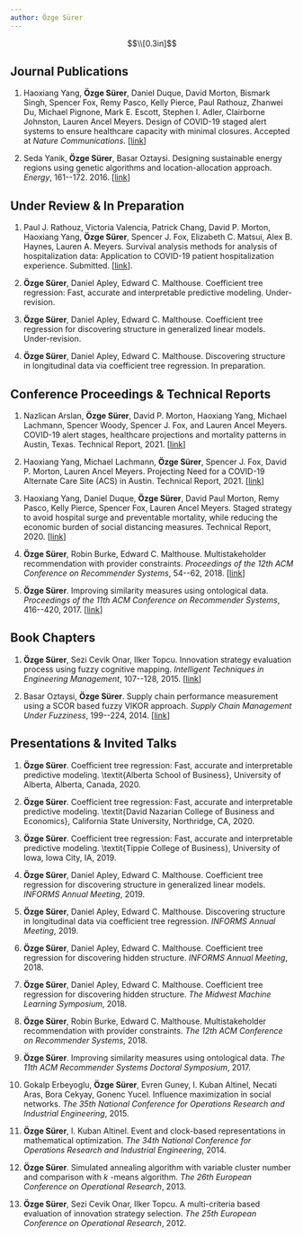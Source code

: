 ```yaml
---
author: Özge Sürer
---
```


$$\\[0.3in]$$

## Journal Publications

1. Haoxiang Yang, **Özge Sürer**, Daniel Duque, David Morton, Bismark Singh, Spencer Fox, Remy Pasco, Kelly Pierce, Paul Rathouz, Zhanwei Du, Michael Pignone, Mark E. Escott, Stephen I. Adler, Clairborne Johnston, Lauren Ancel Meyers. Design of COVID-19 staged alert systems to ensure healthcare capacity with minimal closures. Accepted at *Nature Communications*. [[link](https://www.medrxiv.org/content/10.1101/2020.11.26.20152520v2)]

1. Seda Yanik, **Özge Sürer**, Basar Oztaysi. Designing sustainable energy regions using genetic algorithms and location-allocation approach. *Energy*, 161--172. 2016. [[link](https://www.sciencedirect.com/science/article/pii/S0360544215017612)]

## Under Review \& In Preparation

1. Paul J. Rathouz, Victoria Valencia, Patrick Chang, David P. Morton, Haoxiang Yang, **Özge Sürer**, Spencer J. Fox, Elizabeth C. Matsui, Alex B. Haynes, Lauren A. Meyers. Survival analysis methods for analysis of hospitalization data: Application to COVID-19 patient hospitalization experience. Submitted. [[link](https://www.medrxiv.org/content/10.1101/2021.04.14.21255511v1)].

1. **Özge Sürer**, Daniel Apley, Edward C. Malthouse. Coefficient tree regression:  Fast, accurate and interpretable predictive modeling. Under-revision.

1. **Özge Sürer**, Daniel Apley, Edward C. Malthouse. Coefficient tree regression for discovering structure in generalized linear models. Under-revision.

1. **Özge Sürer**, Daniel Apley, Edward C. Malthouse. Discovering structure in longitudinal data via coefficient tree regression. In preparation.


## Conference Proceedings \& Technical Reports

1. Nazlican Arslan, **Özge Sürer**, David P. Morton, Haoxiang Yang, Michael Lachmann, Spencer Woody, Spencer J. Fox, and Lauren Ancel Meyers. COVID-19 alert stages, healthcare projections and
mortality patterns in Austin, Texas. Technical Report, 2021. [[link](https://covid-19.tacc.utexas.edu/media/filer_public/15/4d/154defa8-9217-478e-a459-8fc4144c61b5/austin_covid_alert_stage_and_mortality_trends_-_ut_-_may_2021.pdf)]

1. Haoxiang Yang, Michael Lachmann, **Özge Sürer**, Spencer J. Fox, David P. Morton, Lauren Ancel Meyers. Projecting Need for a COVID-19 Alternate Care Site (ACS) in Austin. Technical Report, 2021. [[link](https://sites.cns.utexas.edu/sites/default/files/cid/files/austin_acs_alternative.pdf?m=1610127444)]

1. Haoxiang Yang, Daniel Duque, **Özge Sürer**, David Paul Morton, Remy Pasco, Kelly Pierce, Spencer Fox, Lauren Ancel Meyers. Staged strategy to avoid hospital surge and preventable mortality, while reducing the economic burden of social distancing measures. Technical Report, 2020. [[link](https://cid.utexas.edu/sites/default/files/cid/files/houston_strategy_to_avoid_surge.pdf?m=1592489259)]

1. **Özge Sürer**, Robin Burke, Edward C. Malthouse. Multistakeholder recommendation with provider constraints. *Proceedings of the 12th ACM Conference on Recommender Systems*, 54--62, 2018. [[link](https://dl.acm.org/citation.cfm?id=3240350)]

1. **Özge Sürer**. Improving similarity measures using ontological data. *Proceedings of the 11th ACM Conference on Recommender Systems*, 416--420, 2017. [[link](https://dl.acm.org/citation.cfm?id=3109863)]




## Book Chapters

1. **Özge Sürer**, Sezi Cevik Onar, Ilker Topcu. Innovation strategy evaluation process using fuzzy cognitive mapping. *Intelligent Techniques in Engineering Management*, 107--128, 2015. [[link](https://link.springer.com/chapter/10.1007/978-3-319-17906-3_5)]

1. Basar Oztaysi, **Özge Sürer**. Supply chain performance measurement using a SCOR based fuzzy VIKOR approach. *Supply Chain Management Under Fuzziness*, 199--224, 2014. [[link](https://link.springer.com/chapter/10.1007/978-3-642-53939-8_9)]

## Presentations & Invited Talks

1. **Özge Sürer**. Coefficient tree regression: Fast, accurate and interpretable predictive modeling. \textit{Alberta School of Business}, University of Alberta, Alberta, Canada, 2020.

1. **Özge Sürer**. Coefficient tree regression: Fast, accurate and interpretable predictive modeling. \textit{David Nazarian College of Business and Economics}, California State University, Northridge, CA, 2020.

1. **Özge Sürer**. Coefficient tree regression: Fast, accurate and interpretable predictive modeling. \textit{Tippie College of Business}, University of Iowa, Iowa City, IA, 2019.

1. **Özge Sürer**, Daniel Apley, Edward C. Malthouse. Coefficient tree regression for discovering structure in generalized linear models. *INFORMS Annual Meeting*, 2019.

1. **Özge Sürer**, Daniel Apley, Edward C. Malthouse. Discovering structure in longitudinal data via coefficient tree regression. *INFORMS Annual Meeting*, 2019.

1. **Özge Sürer**, Daniel Apley, Edward C. Malthouse. Coefficient tree regression for discovering hidden structure. *INFORMS Annual Meeting*, 2018.

1. **Özge Sürer**, Daniel Apley, Edward C. Malthouse. Coefficient tree regression for discovering hidden structure. *The Midwest Machine Learning Symposium*, 2018.

1. **Özge Sürer**, Robin Burke, Edward C. Malthouse. Multistakeholder recommendation with provider constraints. *The 12th ACM Conference on Recommender Systems*, 2018.

1. **Özge Sürer**. Improving similarity measures using ontological data. *The 11th ACM Recommender Systems Doctoral Symposium*, 2017.

1. Gokalp Erbeyoglu, **Özge Sürer**, Evren Guney, I. Kuban Altinel, Necati Aras, Bora Cekyay, Gonenc Yucel. Influence maximization in social networks. *The 35th National Conference for Operations Research and Industrial Engineering*, 2015.

1. **Özge Sürer**, I. Kuban Altinel. Event and clock-based representations in mathematical optimization. *The 34th National Conference for Operations Research and Industrial Engineering*, 2014.

1. **Özge Sürer**. Simulated annealing algorithm with variable cluster number and comparison with $k$ -means algorithm. *The 26th European Conference on Operational Research*, 2013.

1. **Özge Sürer**, Sezi Cevik Onar, Ilker Topcu. A multi-criteria based evaluation of innovation strategy selection. *The 25th European Conference on Operational Research*, 2012.
